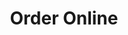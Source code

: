 ---
title: Order Online
options:
  - link: 
      text: "In-Store Pickup"
      href: "https://www.clover.com/online-ordering/que-ricas"
  - link: 
      text: "DoorDash"
      href: "https://www.doordash.com/store/que-ricas-haddon-township-27547818/"
  - link: 
      text: "GrubHub"
      href: "https://www.grubhub.com/restaurant/que-ricas-46-haddon-ave-haddon-township/6837624"

---